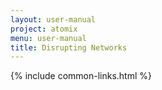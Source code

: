 ```yaml
---
layout: user-manual
project: atomix
menu: user-manual
title: Disrupting Networks
---
```


{% include common-links.html %}
